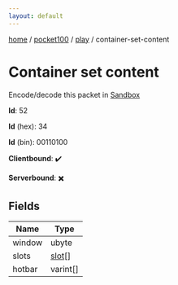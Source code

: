 ```yaml
---
layout: default
---
```


[home](/)  /  [pocket100](/protocol/pocket100)  /  [play](/protocol/pocket100/play)  /  container-set-content

# Container set content

Encode/decode this packet in [Sandbox](../../../sandbox/pocket100#play.container_set_content)

**Id**: 52

**Id** (hex): 34

**Id** (bin): 00110100

**Clientbound**: ✔️

**Serverbound**: ✖️

## Fields

Name | Type
---|---
window | ubyte
slots | [slot](/protocol/pocket100/types/slot)[]
hotbar | varint[]
